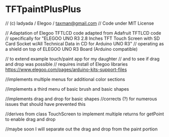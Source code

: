 # TFTpaintPlusPlus

// (c) ladyada / Elegoo / taxman@gmail.com
// Code under MIT License

// Adaptation of Elegoo TFTLCD code adapted from Adafruit TFTLCD code
// specifically for "ELEGOO UNO R3 2.8 Inches TFT Touch Screen with SD Card Socket w/All Technical Data in CD for Arduino UNO R3"
// operating as a shield on top of ELEGOO UNO R3 Board (Arduino compatible)

// to extend example touch/paint app for my daughter
// and to see if drag and drop was possible
// requires install of Elegoo libraries https://www.elegoo.com/pages/arduino-kits-support-files

//implements multiple menus for additional color sections

//implements a third menu of basic brush and basic shapes

//implements drag and drop for basic shapes
//corrects (?) for numerous issues that should have prevented this

//derives from class TouchScreen to implement multiple returns for getPoint to enable drag and drop

//maybe soon I will separate out the drag and drop from the paint portion
